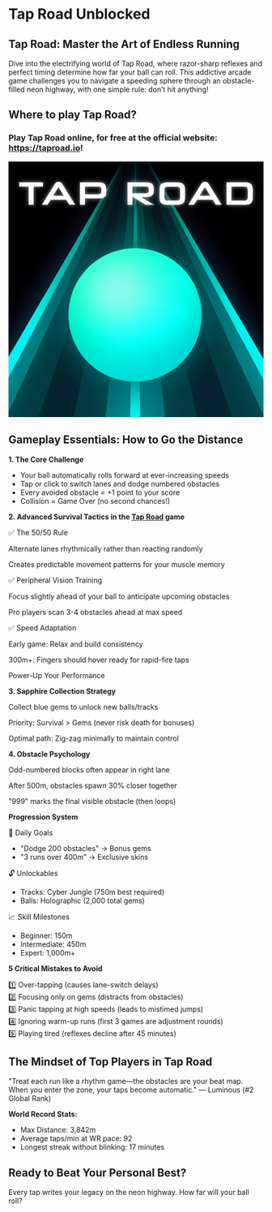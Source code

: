 <h1><span>Tap Road Unblocked</span></h1>
<h2>Tap Road: Master the Art of Endless Running</h2>
<p>Dive into the electrifying world of Tap Road, where razor-sharp reflexes and perfect timing determine how far your ball can roll. This addictive arcade game challenges you to navigate a speeding sphere through an obstacle-filled neon highway, with one simple rule: don&rsquo;t hit anything!</p>
<h2>Where to play Tap Road?</h2>
<h3>Play Tap Road online, for free at the official website: <a href="https://taproad.io">https://taproad.io</a>!</h3>
<img src="https://github.com/tap-road/.github/blob/main/tap%20road%20io.jpg?raw=true">
<h2>Gameplay Essentials: How to Go the Distance</h2>
<p><strong>1. The Core Challenge</strong></p>
<ul>
<li>Your ball automatically rolls forward at ever-increasing speeds</li>
<li>Tap or click to switch lanes and dodge numbered obstacles</li>
<li>Every avoided obstacle = +1 point to your score</li>
<li>Collision = Game Over (no second chances!)</li>
</ul>
<p><strong>2. Advanced Survival Tactics in the&nbsp;<a href="https://taproad.io">Tap Road</a> game</strong></p>
<p>✅ The 50/50 Rule</p>
<p>Alternate lanes rhythmically rather than reacting randomly</p>
<p>Creates predictable movement patterns for your muscle memory</p>
<p>✅ Peripheral Vision Training</p>
<p>Focus slightly ahead of your ball to anticipate upcoming obstacles</p>
<p>Pro players scan 3-4 obstacles ahead at max speed</p>
<p>✅ Speed Adaptation</p>
<p>Early game: Relax and build consistency</p>
<p>300m+: Fingers should hover ready for rapid-fire taps</p>
<p>Power-Up Your Performance</p>
<p><strong>3. Sapphire Collection Strategy</strong></p>
<p>Collect blue gems to unlock new balls/tracks</p>
<p>Priority: Survival &gt; Gems (never risk death for bonuses)</p>
<p>Optimal path: Zig-zag minimally to maintain control</p>
<p><strong>4. Obstacle Psychology</strong></p>
<p>Odd-numbered blocks often appear in right lane</p>
<p>After 500m, obstacles spawn 30% closer together</p>
<p>"999" marks the final visible obstacle (then loops)</p>
<p><strong>Progression System</strong></p>
<p>🎯 Daily Goals</p>
<ul>
<li>"Dodge 200 obstacles" &rarr; Bonus gems</li>
<li>"3 runs over 400m" &rarr; Exclusive skins</li>
</ul>
<p>🔓 Unlockables</p>
<ul>
<li>Tracks: Cyber Jungle (750m best required)</li>
<li>Balls: Holographic (2,000 total gems)</li>
</ul>
<p>📈 Skill Milestones</p>
<ul>
<li>Beginner: 150m</li>
<li>Intermediate: 450m</li>
<li>Expert: 1,000m+</li>
</ul>
<p><strong>5 Critical Mistakes to Avoid</strong></p>
<p>1️⃣ Over-tapping (causes lane-switch delays)<br />2️⃣ Focusing only on gems (distracts from obstacles)<br />3️⃣ Panic tapping at high speeds (leads to mistimed jumps)<br />4️⃣ Ignoring warm-up runs (first 3 games are adjustment rounds)<br />5️⃣ Playing tired (reflexes decline after 45 minutes)</p>
<h2>The Mindset of Top Players in Tap Road</h2>
<p>"Treat each run like a rhythm game&mdash;the obstacles are your beat map. When you enter the zone, your taps become automatic." &mdash; Luminous (#2 Global Rank)</p>
<p><strong>World Record Stats:</strong></p>
<ul>
<li>Max Distance: 3,842m</li>
<li>Average taps/min at WR pace: 92</li>
<li>Longest streak without blinking: 17 minutes</li>
</ul>
<h2>Ready to Beat Your Personal Best?</h2>
<p>Every tap writes your legacy on the neon highway. How far will your ball roll?</p>
